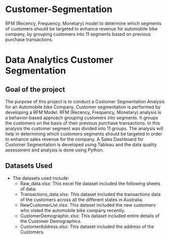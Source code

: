 # Customer-Segmentation
RFM (Recency, Frequency, Monetary) model to determine which segments of customers should be targeted to enhance revenue for automobile bike company, by grouping customers into 11 segments based on previous purchase transactions.

# Data Analytics Customer Segmentation

## Goal of the project

The purpose of this project is to conduct a Customer Segmentation Analysis for an Automobile bike Company. Customer segmentation is performed by developing a RFM Model. RFM (Recency, Frequency, Monetary) analysis is a behavior-based approach grouping customers into segments. It groups the customers on the basis of their previous purchase transactions. In this analysis the customer segment was divided into 11 groups. The analysis will help in determining which customers segments should be targeted in order to enhance sales revenue for the company. A Sales Dashboard for Customer Segmentation is developed using Tableau and the data quality assessment and analysis is done using Python.

## Datasets Used

* The datasets used include:
    * Raw_data.xlsx: This excel file dataset included the following sheets of data:
    * Transactions_data.xlsx: This dataset included the transactions data of the customers across all the different states in Australia.
    * NewCustomerList.xlsx: This dataset included the new customers who visted the automobile bike company recently.
    * CustomerDemographic.xlsx: This dataset included entire details of the Customer Demographics.
    * CustomerAddress.xlsx: This dataset included the address of the Customers.

